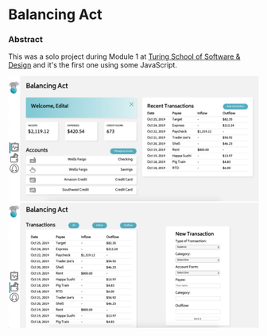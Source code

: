 # Balancing Act

### Abstract
This was a solo project during Module 1 at [Turing School of Software & Design](https://turing.io/) and it's the first one using some JavaScript.

![1](/balancing1.png)
![1](/balancing2.png)
